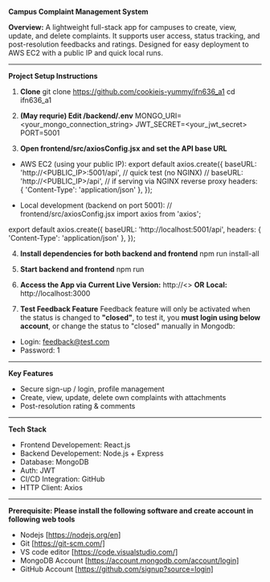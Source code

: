 
**Campus Complaint Management System**

**Overview:**
A lightweight full-stack app for campuses to create, view, update, and delete complaints. It supports user access, status tracking, and post-resolution feedbacks and ratings. Designed for easy deployment to AWS EC2 with a public IP and quick local runs.

---

**Project Setup Instructions**

1. **Clone**
git clone https://github.com/cookieis-yummy/ifn636_a1
cd ifn636_a1

2. **(May requrie) Edit /backend/.env**
MONGO_URI=<your_mongo_connection_string>
JWT_SECRET=<your_jwt_secret>
PORT=5001

3. **Open frontend/src/axiosConfig.jsx and set the API base URL** 
* AWS EC2 (using your public IP):
export default axios.create({
  baseURL: 'http://<PUBLIC_IP>:5001/api',   // quick test (no NGINX)
  // baseURL: 'http://<PUBLIC_IP>/api',     // if serving via NGINX reverse proxy
  headers: { 'Content-Type': 'application/json' },
});

* Local development (backend on port 5001):
// frontend/src/axiosConfig.jsx
import axios from 'axios';

export default axios.create({
  baseURL: 'http://localhost:5001/api',
  headers: { 'Content-Type': 'application/json' },
});

4. **Install dependencies for both backend and frontend**
npm run install-all

5. **Start backend and frontend**
npm run 

6. **Access the App via**
**Current Live Version:** http://<> 
**OR**
**Local:** http://localhost:3000 

7. **Test Feedback Feature**
Feedback feature will only be activated when the status is changed to **"closed"**, to test it, you **must login using below account**, or change the status to "closed" manually in Mongodb:
* Login: feedback@test.com
* Password: 1

---

**Key Features**
* Secure sign-up / login, profile management
* Create, view, update, delete own complaints with attachments
* Post-resolution rating & comments

---
 **Tech Stack**
* Frontend Developement: React.js
* Backend Developement: Node.js + Express
* Database: MongoDB
* Auth: JWT
* CI/CD Integration: GitHub
* HTTP Client: Axios

---

**Prerequisite: Please install the following software and create account in following web tools**

* Nodejs [https://nodejs.org/en]
* Git [https://git-scm.com/]
* VS code editor [https://code.visualstudio.com/]
* MongoDB Account [https://account.mongodb.com/account/login] 
* GitHub Account [https://github.com/signup?source=login]